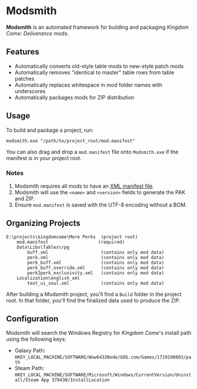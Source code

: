 # Modsmith

**Modsmith** is an automated framework for building and packaging _Kingdom Come: Deliverance_ mods.


## Features

* Automatically converts old-style table mods to new-style patch mods
* Automatically removes "identical to master" table rows from table patches
* Automatically replaces whitespace in mod folder names with underscores
* Automatically packages mods for ZIP distribution


## Usage

To build and package a project, run:

```
modsmith.exe "/path/to/project_root/mod.manifest"
```

You can also drag and drop a `mod.manifest` file onto `Modsmith.exe` if the manifest is in your project root.


### Notes

1. Modsmith requires all mods to have an [XML manifest file](http://wiki.tesnexus.com/index.php/Modding_guide_for_KCD#Mod_manifest).
2. Modsmith will use the `<name>` and `<version>` fields to generate the PAK and ZIP.
3. Ensure `mod.manifest` is saved with the UTF-8 encoding without a BOM.


## Organizing Projects

```
E:\projects\kingdomcome\More Perks  (project root)
    mod.manifest                   (required)
    Data\Libs\Tables\rpg
        buff.xml                    (contains only mod data)
        perk.xml                    (contains only mod data)
        perk_buff.xml               (contains only mod data)
        perk_buff_override.xml      (contains only mod data)
        perk2perk_exclusivity.xml   (contains only mod data)
    Localization\english_xml
        text_ui_soul.xml            (contains only mod data)
```

After building a Modsmith project, you'll find a `Build` folder in the project root. In that folder, you'll find the finalized data used to produce the ZIP.


## Configuration

Modsmith will search the Windows Registry for _Kingdom Come_'s install path using the following keys:

* Galaxy Path: `HKEY_LOCAL_MACHINE/SOFTWARE/Wow6432Node/GOG.com/Games/1719198803/path`
* Steam Path: `HKEY_LOCAL_MACHINE/SOFTWARE/Microsoft/Windows/CurrentVersion/Uninstall/Steam App 379430/InstallLocation`
